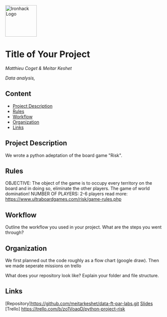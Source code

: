<img src="https://bit.ly/2VnXWr2" alt="Ironhack Logo" width="100"/>

# Title of Your Project
*Matthieu Coget & Meitar Keshet*

*Data analysis,*

## Content
- [Project Description](#project-description)
- [Rules](#rules)
- [Workflow](#workflow)
- [Organization](#organization)
- [Links](#links)

## Project Description
We wrote a python adeptation of the board game "Risk". 

## Rules
OBJECTIVE:  The object of the game is to occupy every territory on the board and in doing so, eliminate the other players. The game of world domination!
NUMBER OF PLAYERS: 2-6 players
read more: https://www.ultraboardgames.com/risk/game-rules.php

## Workflow
Outline the workflow you used in your project. What are the steps you went through?

## Organization
We first planned out the code roughly as a flow chart (google draw). Then we made  seperate missions on trello

What does your repository look like? Explain your folder and file structure.

## Links

[Repository]https://github.com/meitarkeshet/data-ft-par-labs.git 
[Slides](https://slides.com/)  
[Trello] https://trello.com/b/zo1VoaqD/python-project-risk  
